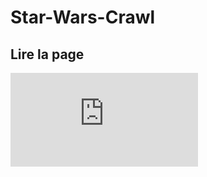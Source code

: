 # Star-Wars-Crawl
## Lire la page
![Star-Tintin](https://ludovic2411.github.io/Star-Wars-Crawl/star-wars.html)
